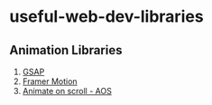 # useful-web-dev-libraries

## Animation Libraries

  1. [GSAP](https://gsap.com/)
  2. [Framer Motion](https://www.framer.com/)
  3. [Animate on scroll - AOS](https://michalsnik.github.io/aos/)
